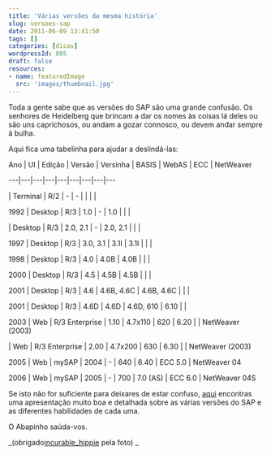 ```yaml
---
title: 'Várias versões da mesma história'
slug: versoes-sap
date: 2011-06-09 13:41:50
tags: []
categories: [dicas]
wordpressId: 805
draft: false
resources:
- name: featuredImage
  src: 'images/thumbnail.jpg'
---
```

Toda a gente sabe que as versões do SAP são uma grande confusão. Os senhores de Heidelberg que brincam a dar os nomes às coisas lá deles ou são uns caprichosos, ou andam a gozar connosco, ou devem andar sempre à bulha.

Aqui fica uma tabelinha para ajudar a deslindá-las:

Ano
| UI
| Edição
| Versão
| Versinha
| BASIS
| WebAS
| ECC
| NetWeaver

---|---|---|---|---|---|---|---|---

| Terminal
| R/2
| -
| -
|
|
|
|

1992
| Desktop
| R/3
| 1.0
| -
| 1.0
|
|
|

| Desktop
| R/3
| 2.0, 2.1
| -
| 2.0, 2.1
|
|
|

1997
| Desktop
| R/3
| 3.0, 3.1
| 3.1I
| 3.1I
|
|
|

1998
| Desktop
| R/3
| 4.0
| 4.0B
| 4.0B
|
|
|

2000
| Desktop
| R/3
| 4.5
| 4.5B
| 4.5B
|
|
|

2001
| Desktop
| R/3
| 4.6
| 4.6B, 4.6C
| 4.6B, 4.6C
|
|
|

2001
| Desktop
| R/3
| 4.6D
| 4.6D
| 4.6D, 610
| 6.10
|
|

2003
| Web
| R/3 Enterprise
| 1.10
| 4.7x110
| 620
| 6.20
|
| NetWeaver (2003)

| Web
| R/3 Enterprise
| 2.00
| 4.7x200
| 630
| 6.30
|
| NetWeaver (2003)

2005
| Web
| mySAP
| 2004
| -
| 640
| 6.40
| ECC 5.0
| NetWeaver 04

2006
| Web
| mySAP
| 2005
| -
| 700
| 7.0 (AS)
| ECC 6.0
| NetWeaver 04S

Se isto não for suficiente para deixares de estar confuso, [aqui][1] encontras uma apresentação muito boa e detalhada sobre as várias versões do SAP e as diferentes habilidades de cada uma.

O Abapinho saúda-vos.

_(obrigado[incurable_hippie][2] pela foto)
_

   [1]: http://www.scribd.com/doc/13176905/SAP-Versions
   [2]: http://www.flickr.com/photos/hippie/
